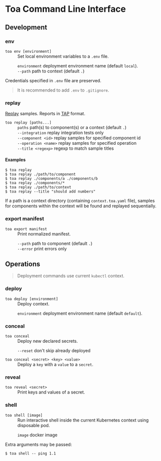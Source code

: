 # Toa Command Line Interface

## Development

### env

<dl>
<dt><code>toa env [environment]</code></dt>
<dd>Set local environment variables to a <code>.env</code> file.

<code>environment</code> deployment environment name (default <code>local</code>).<br/>
<code>--path</code> path to context (default <code>.</code>)<br/>
</dd>
</dl>

Credentials specified in `.env` file are preserved.

> It is recommended to add `.env` to `.gitignore`.

### replay

[Replay](/extensions/sampling/docs/replay.md) samples. Reports in [TAP](https://testanything.org)
format.

<dl>
<dt><code>toa replay [paths...]</code></dt>
<dd>
<code>paths</code> path(s) to component(s) or a context (default <code>.</code>)<br/>
<code>--integration</code> replay integration tests only<br/>
<code>--component &lt;id&gt;</code> replay samples for specified component id<br/>
<code>--operation &lt;name&gt;</code> replay samples for specified operation<br/>
<code>--title &lt;regexp&gt;</code> regexp to match sample titles<br/>
</dd>
</dl>

#### Examples

```shell
$ toa replay
$ toa replay ./path/to/component
$ toa replay ./components/a ./components/b
$ toa replay ./components/*
$ toa replay ./path/to/context
$ toa replay --title "should add numbers"
```

If a path is a context directory (containing `context.toa.yaml` file), samples for components within
the context will be found and replayed sequentially.

### export manifest

<dl>
<dt><code>toa export manifest</code></dt>
<dd>Print normalized manifest.

<code>--path</code> path to component (default <code>.</code>)<br/>
<code>--error</code> print errors only<br/>
</dd>
</dl>

## Operations

> Deployment commands use current `kubectl` context.

### deploy

<dl>
<dt><code>toa deploy [environment]</code></dt>
<dd>Deploy context.

<code>environment</code> deployment environment name (default <code>default</code>).<br/>
</dd>
</dl>

### conceal

<dl>
<dt>
<code>toa conceal</code>
</dt>
<dd>Deploy new declared secrets.

<code>--reset</code> don't skip already deployed</dd>

<dt><code>toa conceal &lt;secret&gt; &lt;key&gt; &lt;value&gt;</code></dt>
<dd>Deploy a <code>key</code> with a <code>value</code> to a <code>secret</code>.</dd>
</dl>

### reveal

<dl>
<dt>
<code>toa reveal &lt;secret&gt;</code>
</dt>
<dd>Print keys and values of a secret.</dd>
</dl>

### shell

<dl>
<dt>
<code>toa shell [image]</code>
</dt>
<dd>Run interactive shell inside the current Kubernetes context using disposable pod.

<code>image</code> docker image<br/>
</dd>
</dl>

Extra arguments may be passed:

```shell
$ toa shell -- ping 1.1
```
